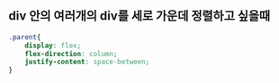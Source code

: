 ## div 안의 여러개의 div를 세로 가운데 정렬하고 싶을때

```css
.parent{
	display: flex;
  	flex-direction: column;
	justify-content: space-between;
}
```
